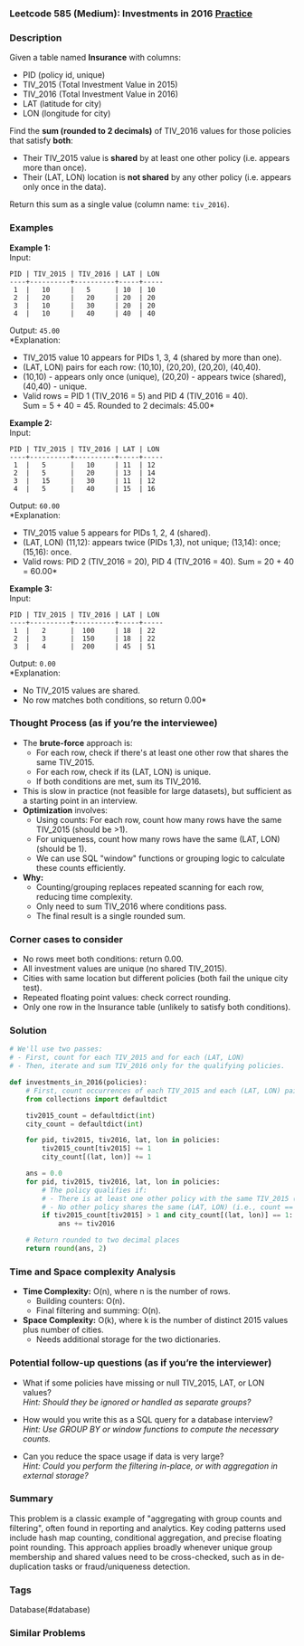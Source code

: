 ### Leetcode 585 (Medium): Investments in 2016 [Practice](https://leetcode.com/problems/investments-in-2016)

### Description  
Given a table named **Insurance** with columns:
- PID (policy id, unique)
- TIV_2015 (Total Investment Value in 2015)
- TIV_2016 (Total Investment Value in 2016)
- LAT (latitude for city)
- LON (longitude for city)

Find the **sum (rounded to 2 decimals)** of TIV_2016 values for those policies that satisfy **both**:
- Their TIV_2015 value is **shared** by at least one other policy (i.e. appears more than once).
- Their (LAT, LON) location is **not shared** by any other policy (i.e. appears only once in the data).

Return this sum as a single value (column name: `tiv_2016`).


### Examples  

**Example 1:**  
Input:
```
PID | TIV_2015 | TIV_2016 | LAT | LON
----+----------+----------+-----+-----
 1  |   10     |   5      | 10  | 10
 2  |   20     |   20     | 20  | 20
 3  |   10     |   30     | 20  | 20
 4  |   10     |   40     | 40  | 40
```
Output: `45.00`  
*Explanation:  
- TIV_2015 value 10 appears for PIDs 1, 3, 4 (shared by more than one).
- (LAT, LON) pairs for each row: (10,10), (20,20), (20,20), (40,40).  
- (10,10) - appears only once (unique), (20,20) - appears twice (shared), (40,40) - unique.  
- Valid rows = PID 1 (TIV_2016 = 5) and PID 4 (TIV_2016 = 40).  
Sum = 5 + 40 = 45. Rounded to 2 decimals: 45.00*  

**Example 2:**  
Input:
```
PID | TIV_2015 | TIV_2016 | LAT | LON
----+----------+----------+-----+-----
 1  |   5      |   10     | 11  | 12
 2  |   5      |   20     | 13  | 14
 3  |   15     |   30     | 11  | 12
 4  |   5      |   40     | 15  | 16
```
Output: `60.00`  
*Explanation:  
- TIV_2015 value 5 appears for PIDs 1, 2, 4 (shared).
- (LAT, LON) (11,12): appears twice (PIDs 1,3), not unique; (13,14): once; (15,16): once.
- Valid rows: PID 2 (TIV_2016 = 20), PID 4 (TIV_2016 = 40).
Sum = 20 + 40 = 60.00*  

**Example 3:**  
Input:
```
PID | TIV_2015 | TIV_2016 | LAT | LON
----+----------+----------+-----+-----
 1  |   2      |  100     | 18  | 22
 2  |   3      |  150     | 18  | 22
 3  |   4      |  200     | 45  | 51
```
Output: `0.00`  
*Explanation:  
- No TIV_2015 values are shared.
- No row matches both conditions, so return 0.00*


### Thought Process (as if you’re the interviewee)  
- The **brute-force** approach is:
  - For each row, check if there's at least one other row that shares the same TIV_2015.
  - For each row, check if its (LAT, LON) is unique.
  - If both conditions are met, sum its TIV_2016.
- This is slow in practice (not feasible for large datasets), but sufficient as a starting point in an interview.
- **Optimization** involves:
  - Using counts: For each row, count how many rows have the same TIV_2015 (should be >1).
  - For uniqueness, count how many rows have the same (LAT, LON) (should be 1).
  - We can use SQL "window" functions or grouping logic to calculate these counts efficiently.
- **Why:**  
  - Counting/grouping replaces repeated scanning for each row, reducing time complexity.
  - Only need to sum TIV_2016 where conditions pass.
  - The final result is a single rounded sum.


### Corner cases to consider  
- No rows meet both conditions: return 0.00.
- All investment values are unique (no shared TIV_2015).
- Cities with same location but different policies (both fail the unique city test).
- Repeated floating point values: check correct rounding.
- Only one row in the Insurance table (unlikely to satisfy both conditions).


### Solution

```python
# We'll use two passes:
# - First, count for each TIV_2015 and for each (LAT, LON)
# - Then, iterate and sum TIV_2016 only for the qualifying policies.

def investments_in_2016(policies):
    # First, count occurrences of each TIV_2015 and each (LAT, LON) pair
    from collections import defaultdict

    tiv2015_count = defaultdict(int)
    city_count = defaultdict(int)

    for pid, tiv2015, tiv2016, lat, lon in policies:
        tiv2015_count[tiv2015] += 1
        city_count[(lat, lon)] += 1

    ans = 0.0
    for pid, tiv2015, tiv2016, lat, lon in policies:
        # The policy qualifies if:
        # - There is at least one other policy with the same TIV_2015 (i.e., count > 1)
        # - No other policy shares the same (LAT, LON) (i.e., count == 1)
        if tiv2015_count[tiv2015] > 1 and city_count[(lat, lon)] == 1:
            ans += tiv2016

    # Return rounded to two decimal places
    return round(ans, 2)
```

### Time and Space complexity Analysis  

- **Time Complexity:** O(n), where n is the number of rows.  
    - Building counters: O(n).
    - Final filtering and summing: O(n).
- **Space Complexity:** O(k), where k is the number of distinct 2015 values plus number of cities.
    - Needs additional storage for the two dictionaries.


### Potential follow-up questions (as if you’re the interviewer)  

- What if some policies have missing or null TIV_2015, LAT, or LON values?  
  *Hint: Should they be ignored or handled as separate groups?*

- How would you write this as a SQL query for a database interview?  
  *Hint: Use GROUP BY or window functions to compute the necessary counts.*

- Can you reduce the space usage if data is very large?  
  *Hint: Could you perform the filtering in-place, or with aggregation in external storage?*


### Summary
This problem is a classic example of "aggregating with group counts and filtering", often found in reporting and analytics. Key coding patterns used include hash map counting, conditional aggregation, and precise floating point rounding. This approach applies broadly whenever unique group membership and shared values need to be cross-checked, such as in de-duplication tasks or fraud/uniqueness detection.

### Tags
Database(#database)

### Similar Problems
